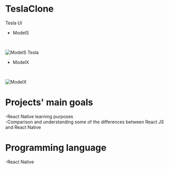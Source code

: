 # TeslaClone

Tesla UI 

- ModelS 
<br>

![ModelS Tesla](https://user-images.githubusercontent.com/91989821/181110370-714b2990-1281-44de-b626-e1037d73a8c1.png)
<br>

- ModelX
<br>

![ModelX](https://user-images.githubusercontent.com/91989821/181110444-01684005-db2e-4d24-b4f9-0a10fafb7914.png)
<br>

# Projects' main goals
-React Native learning purposes
<br>
-Comparison and understanding some of the differences between React JS and React Native

# Programming language
-React Native
<br>
